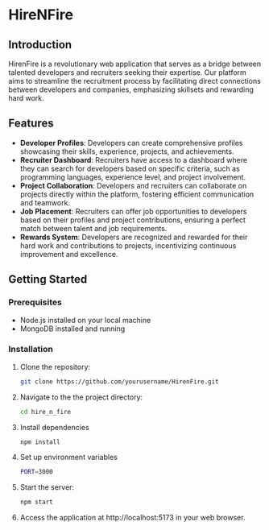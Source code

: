 # HireNFire

## Introduction

HirenFire is a revolutionary web application that serves as a bridge between talented developers and recruiters seeking their expertise. Our platform aims to streamline the recruitment process by facilitating direct connections between developers and companies, emphasizing skillsets and rewarding hard work.

## Features

- **Developer Profiles**: Developers can create comprehensive profiles showcasing their skills, experience, projects, and achievements.
- **Recruiter Dashboard**: Recruiters have access to a dashboard where they can search for developers based on specific criteria, such as programming languages, experience level, and project involvement.
- **Project Collaboration**: Developers and recruiters can collaborate on projects directly within the platform, fostering efficient communication and teamwork.
- **Job Placement**: Recruiters can offer job opportunities to developers based on their profiles and project contributions, ensuring a perfect match between talent and job requirements.
- **Rewards System**: Developers are recognized and rewarded for their hard work and contributions to projects, incentivizing continuous improvement and excellence.

## Getting Started

### Prerequisites

- Node.js installed on your local machine
- MongoDB installed and running

### Installation

1. Clone the repository:
   ```bash
   git clone https://github.com/yourusername/HirenFire.git

2. Navigate to the the project directory:
   ```bash
   cd hire_n_fire
3. Install dependencies
   ```bash
   npm install
4. Set up environment variables
   ```bash
   PORT=3000
5. Start the server:
   ```bash
   npm start 
6. Access the application at http://localhost:5173 in your web browser.
